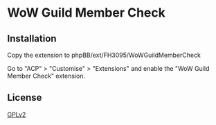 # WoW Guild Member Check

## Installation

Copy the extension to phpBB/ext/FH3095/WoWGuildMemberCheck

Go to "ACP" > "Customise" > "Extensions" and enable the "WoW Guild Member Check" extension.

## License

[GPLv2](license.txt)
